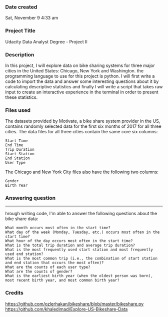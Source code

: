 ### Date created
Sat, November 9 4:33 am

### Project Title

Udacity Data Analyst Degree - Project II

### Description
In this project, I will explore data on bike sharing systems for three major cities in the United States: Chicago, New York and Washington. the programming language to use for this project is python. I will first write a code to import the data and answer some interesting questions about it by calculating descriptive statistics and finally I will write a script that takes raw input to create an interactive experience in the terminal in order to present these statistics.

### Files used

The datasets provided by Motivate, a bike share system provider in the US, contains randomly selected data for the first six months of 2017 for all three cities. The data files for all three cities contain the same core six columns:

    Start Time
    End Time
    Trip Duration
    Start Station
    End Station
    User Type

The Chicago and New York City files also have the following two columns:

    Gender
    Birth Year
 
 ### Answering question
 ----------------------

 hrough writing code, I'm able to answer the following questions about the bike share data:


    What month occurs most often in the start time?
    What day of the week (Monday, Tuesday, etc.) occurs most often in the start time?
    What hour of the day occurs most often in the start time?
    What is the total trip duration and average trip duration?
    What is the most frequently used start station and most frequently used end station?
    What is the most common trip (i.e., the combination of start station and end station that occurs the most often)?
    What are the counts of each user type?
    What are the counts of gender?
    What is the earliest birth year (when the oldest person was born), most recent birth year, and most common birth year?


### Credits
https://github.com/ozlerhakan/bikeshare/blob/master/bikeshare.py
https://github.com/khaledimad/Explore-US-Bikeshare-Data

